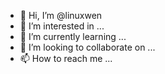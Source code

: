 - 👋 Hi, I’m @linuxwen
- 👀 I’m interested in ...
- 🌱 I’m currently learning ...
- 💞️ I’m looking to collaborate on ...
- 📫 How to reach me ...

<!---
linuxwen/linuxwen is a ✨ special ✨ repository because its `README.md` (this file) appears on your GitHub profile.
You can click the Preview link to take a look at your changes.
--->
